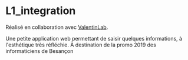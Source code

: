 # L1_integration
Réalisé en collaboration avec [ValentinLab](https://github.com/ValentinLab/).

Une petite application web permettant de saisir quelques informations, à l'esthétique très réfléchie.
À destination de la promo 2019 des informaticiens de Besançon
